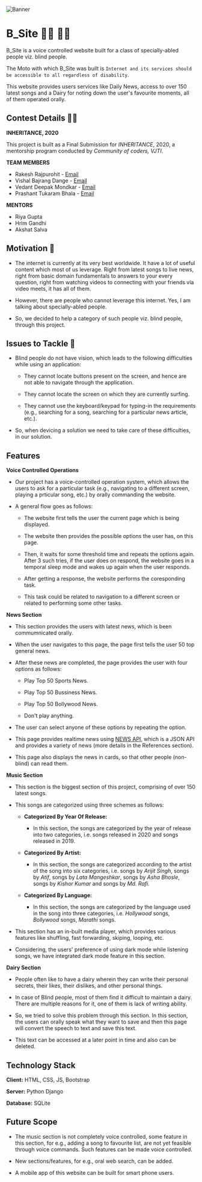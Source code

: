 ![Banner](https://github.com/rakesh-201/R.V.V.P-webdevers.in/blob/master/INHERITANCE/segments/static/B%20Site.gif)


# B_Site :man_with_probing_cane: :woman_with_probing_cane:

B_Site is a voice controlled website built for a class of specially-abled people viz. blind people.

The Moto with which B_Site was built is `Internet and its services should be accessible to all regardless of disability`.

This website provides users services like Daily News, access to over 150 latest songs and a Dairy for noting down the user's favourite moments, all of them operated orally.

## Contest Details :man_technologist:

**INHERITANCE, 2020**

This project is built as a Final Submission for _INHERITANCE_, 2020, a mentorship program conducted by _Community of coders, VJTI_.

**TEAM MEMBERS**

- Rakesh Rajpurohit - [Email](mailto:rakesh.rajpurohit.rr.rr.201@gmail.com)
- Vishal Bajrang Dange - [Email](dangebvishal@gmail.com)
- Vedant Deepak Mondkar - [Email](vedantmondkar2002@gmail.com)
- Prashant Tukaram Bhala - [Email](prashanttb151100@gmail.com)

**MENTORS**

- Riya Gupta
- Hrim Gandhi
- Akshat Salva

## Motivation :star2:

- The internet is currently at its very best worldwide. It have a lot of useful content which most of us leverage. Right from latest songs to live news, right from basic domain fundamentals to answers to your every question, right from watching videos to connecting with your friends via video meets, it has all of them.

- However, there are people who cannot leverage this internet. Yes, I am talking about specially-abled people.

- So, we decided to help a category of such people viz. blind people, through this project.

## Issues to Tackle :sunrise_over_mountains:

- Blind people do not have vision, which leads to the following difficulties while using an application:

  - They cannot locate buttons present on the screen, and hence are not able to navigate through the application.

  - They cannot locate the screen on which they are currently surfing.

  - They cannot use the keyboard/keypad for typing-in the requirements (e.g., searching for a song, searching for a particular news article, etc.).

- So, when devicing a solution we need to take care of these difficulties, in our solution.

## Features

**Voice Controlled Operations**

- Our project has a voice-controlled operation system, which allows the users to ask for a particular task (e.g., navigating to a different screen, playing a prticular song, etc.) by orally commanding the website.

- A general flow goes as follows:

  - The website first tells the user the current page which is being displayed.

  - The website then provides the possible options the user has, on this page.

  - Then, it waits for some threshold time and repeats the options again. After 3 such tries, if the user does on respond, the website goes in a temporal sleep mode and wakes up again when the user responds.

  - After getting a response, the website performs the coresponding task.

  - This task could be related to navigation to a different screen or related to performing some other tasks.

**News Section**

- This section provides the users with latest news, which is been commumnicated orally.

- When the user navigates to this page, the page first tells the user 50 top general news.

- After these news are completed, the page provides the user with four options as follows:

  - Play Top 50 Sports News.

  - Play Top 50 Bussiness News.

  - Play Top 50 Bollywood News.

  - Don't play anything.

- The user can select anyone of these options by repeating the option.

- This page provides realtime news using [NEWS API](https://newsapi.org/), which is a JSON API and provides a variety of news (more details in the References section).

- This page also displays the news in cards, so that other people (non-blind) can read them.

**Music Section**

- This section is the biggest section of this project, comprising of over 150 latest songs.

- This songs are categorized using three schemes as follows:

  - **Categorized By Year Of Release:**

    - In this section, the songs are categorized by the year of release into two categories, i.e. songs released in 2020 and songs released in 2019.

  - **Categorized By Artist:**

    - In this section, the songs are categorized according to the artist of the song into six categories, i.e. songs by _Arijit Singh_, songs by _Atif_, songs by _Lata Mangeshkar_, songs by _Asha Bhosle_, songs by _Kishor Kumar_ and songs by _Md. Rafi_.

  - **Categorized By Language:**

    - In this section, the songs are categorized by the language used in the song into three categories, i.e. _Hollywood_ songs, _Bollywood_ songs, _Marathi_ songs.

- This section has an in-built media player, which provides various features like shuffling, fast forwarding, skiping, looping, etc.

- Considering, the users' preference of using dark mode while listening songs, we have integrated dark mode feature in this section.

**Dairy Section**

- People often like to have a dairy wherein they can write their personal secrets, their likes, their dislikes, and other personal things.

- In case of Blind people, most of them find it difficult to maintain a dairy. There are multiple reasons for it, one of them is lack of writing ability.

- So, we tried to solve this problem through this section. In this section, the users can orally speak what they want to save and then this page will convert the speech to text and save this text.

- This text can be accessed at a later point in time and also can be deleted.

## Technology Stack

**Client:** HTML, CSS, JS, Bootstrap

**Server:** Python Django

**Database:** SQLite

## Future Scope

- The music section is not completely voice controlled, some feature in this section, for e.g., adding a song to favourite list, are not yet feasible through voice commands. Such features can be made voice controlled.

- New sections/features, for e.g., oral web search, can be added.

- A mobile app of this website can be built for smart phone users.
